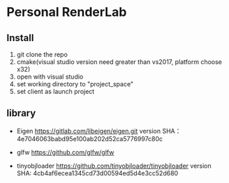 # Personal RenderLab

## Install
1. git clone the repo
2. cmake(visual studio version need greater than vs2017, platform choose x32)
3. open with visual studio
4. set working directory to "project_space"
5. set client as launch project

## library
* Eigen
https://gitlab.com/libeigen/eigen.git
version SHA：4e7046063babd95e100ab202d52ca5776997c80c

* glfw 
https://github.com/glfw/glfw

* tinyobjloader
https://github.com/tinyobjloader/tinyobjloader
version SHA: 4cb4af6ecea1345cd73d00594ed5d4e3cc52d680